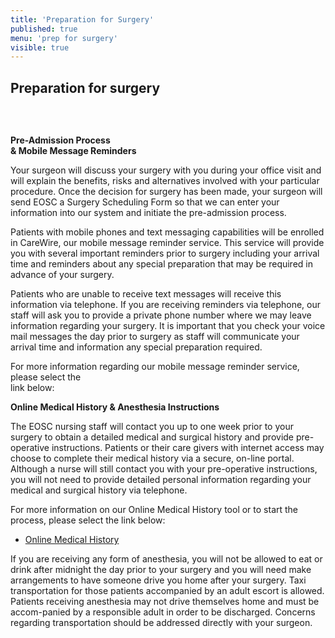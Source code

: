 ```yaml
---
title: 'Preparation for Surgery'
published: true
menu: 'prep for surgery'
visible: true
---
```


<section id="content">
	<div class="container_24">
		<div class="grid_24">
			<div class="wrapper">
				<div class="grid_17 alpha rt-ident-bot-1">
					<div class="rt-inner-ident-3">
						<h2 class="ident-bot-3">Preparation for surgery</h2>
						<div class="line ident-bot-13"></div>
						<div class="wrapper ident-bot-5">
							<div class="grid_8 alpha rt-ident-bot-2">
								<div class="wrapper ident-bot-15">
									<p><img class="" src="/patients/preparation-for-surgery/prepsurg3.png" alt="" /></p>
									<br>
									<p><strong>Pre-Admission Process <br/> &amp; Mobile Message Reminders</strong></p>
								</div>
								<p class="ident-bot-2">Your surgeon will discuss your surgery with you during your office visit and will explain the benefits, risks and alternatives involved with your particular procedure.  Once the decision for surgery has been made, your surgeon will send EOSC a Surgery Scheduling Form so that we can enter your information into our system and initiate the pre-admission process. </p>
								<p class="ident-bot-2">Patients with mobile phones and text messaging capabilities will be enrolled in CareWire, our mobile message reminder service. This service will provide you with several important reminders prior to surgery including your arrival time and reminders about any special preparation that may be required in advance of your surgery.  </p>
								<p class="ident-bot-2">Patients who are unable to receive text messages will receive this information via telephone. If you are receiving reminders via telephone, our staff will ask you to provide a private phone number where we may leave information regarding your surgery. It is important that you check your voice mail messages the day prior to surgery as staff will communicate your arrival time and information any special preparation required. </p>
								<p class="ident-bot-2">For more information regarding our mobile message reminder service, please select the <br>link below:</p>
								<ul class="list-2">
								</ul>
							</div>
							<div class="grid_8 omega">
								<div class="wrapper ident-bot-15">
									<p><strong>Online Medical History &amp; Anesthesia Instructions</strong></p>
								</div>
								<p class="ident-bot-1">The EOSC nursing staff will contact you up to one week prior to your surgery to obtain a detailed medical and surgical history and provide pre-operative instructions. Patients or their care givers with internet access may choose to complete their medical history via a secure, on-line portal.  Although a nurse will still contact you with your pre-operative instructions, you will not need to provide detailed personal information regarding your medical and surgical history via telephone. </p>
								<p class="ident-bot-1">For more information on our Online Medical History tool or to start the process, please select the link below:</p>
								<ul class="list-2">
									<li><a href="/services/online-medical-history">Online Medical History</a></li>
								</ul>
								<p>If you are receiving any form of anesthesia, you will not be allowed to eat or drink after midnight the day prior to your surgery and you will need make arrangements to have someone drive you home after your surgery.  Taxi transportation for those patients accompanied by an adult escort is allowed.  Patients receiving anesthesia may not drive themselves home and must be accom-panied by a responsible adult in order to be discharged.  Concerns regarding transportation should be addressed directly with your surgeon.</p>
							</div>
						</div>
					</div>
				</div>
